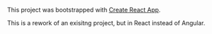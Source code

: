This project was bootstrapped with [Create React App](https://github.com/facebookincubator/create-react-app).

This is a rework of an exisitng project, but in React instead of Angular.